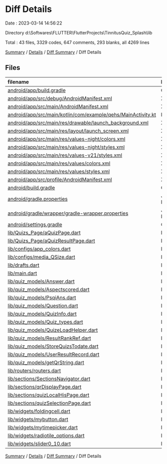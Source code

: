# Diff Details

Date : 2023-03-14 14:56:22

Directory d:\\Softwares\\FLUTTER\\FlutterProjects\\TinnitusQuiz_Splash\\lib

Total : 43 files,  3329 codes, 647 comments, 293 blanks, all 4269 lines

[Summary](results.md) / [Details](details.md) / [Diff Summary](diff.md) / Diff Details

## Files
| filename | language | code | comment | blank | total |
| :--- | :--- | ---: | ---: | ---: | ---: |
| [android/app/build.gradle](/android/app/build.gradle) | Gradle | -57 | -33 | -18 | -108 |
| [android/app/src/debug/AndroidManifest.xml](/android/app/src/debug/AndroidManifest.xml) | XML | -3 | -4 | -1 | -8 |
| [android/app/src/main/AndroidManifest.xml](/android/app/src/main/AndroidManifest.xml) | XML | -34 | -11 | -2 | -47 |
| [android/app/src/main/kotlin/com/example/qehs/MainActivity.kt](/android/app/src/main/kotlin/com/example/qehs/MainActivity.kt) | Kotlin | -38 | -17 | -12 | -67 |
| [android/app/src/main/res/drawable/launch_background.xml](/android/app/src/main/res/drawable/launch_background.xml) | XML | -4 | -14 | -7 | -25 |
| [android/app/src/main/res/layout/launch_screen.xml](/android/app/src/main/res/layout/launch_screen.xml) | XML | -11 | -1 | -1 | -13 |
| [android/app/src/main/res/values-night/colors.xml](/android/app/src/main/res/values-night/colors.xml) | XML | -6 | 0 | 0 | -6 |
| [android/app/src/main/res/values-night/styles.xml](/android/app/src/main/res/values-night/styles.xml) | XML | -11 | -11 | -3 | -25 |
| [android/app/src/main/res/values-v21/styles.xml](/android/app/src/main/res/values-v21/styles.xml) | XML | -7 | 0 | -4 | -11 |
| [android/app/src/main/res/values/colors.xml](/android/app/src/main/res/values/colors.xml) | XML | -6 | 0 | -1 | -7 |
| [android/app/src/main/res/values/styles.xml](/android/app/src/main/res/values/styles.xml) | XML | -13 | -22 | -7 | -42 |
| [android/app/src/profile/AndroidManifest.xml](/android/app/src/profile/AndroidManifest.xml) | XML | -3 | -4 | -1 | -8 |
| [android/build.gradle](/android/build.gradle) | Gradle | -27 | 0 | -5 | -32 |
| [android/gradle.properties](/android/gradle.properties) | Java Properties | -3 | 0 | -1 | -4 |
| [android/gradle/wrapper/gradle-wrapper.properties](/android/gradle/wrapper/gradle-wrapper.properties) | Java Properties | -5 | -1 | -1 | -7 |
| [android/settings.gradle](/android/settings.gradle) | Gradle | -8 | 0 | -4 | -12 |
| [lib/Quizs_Page/aQuizPage.dart](/lib/Quizs_Page/aQuizPage.dart) | Dart | 1,797 | 256 | 133 | 2,186 |
| [lib/Quizs_Page/aQuizResultPage.dart](/lib/Quizs_Page/aQuizResultPage.dart) | Dart | 214 | 36 | 14 | 264 |
| [lib/configs/app_colors.dart](/lib/configs/app_colors.dart) | Dart | 16 | 1 | 3 | 20 |
| [lib/configs/media_QSize.dart](/lib/configs/media_QSize.dart) | Dart | 19 | 2 | 4 | 25 |
| [lib/drafts.dart](/lib/drafts.dart) | Dart | 113 | 0 | 7 | 120 |
| [lib/main.dart](/lib/main.dart) | Dart | 118 | 32 | 22 | 172 |
| [lib/quiz_models/Answer.dart](/lib/quiz_models/Answer.dart) | Dart | 18 | 0 | 5 | 23 |
| [lib/quiz_models/Aspectscored.dart](/lib/quiz_models/Aspectscored.dart) | Dart | 20 | 0 | 5 | 25 |
| [lib/quiz_models/PsqiAns.dart](/lib/quiz_models/PsqiAns.dart) | Dart | 13 | 1 | 4 | 18 |
| [lib/quiz_models/Question.dart](/lib/quiz_models/Question.dart) | Dart | 20 | 0 | 6 | 26 |
| [lib/quiz_models/QuizInfo.dart](/lib/quiz_models/QuizInfo.dart) | Dart | 38 | 18 | 7 | 63 |
| [lib/quiz_models/Quiz_types.dart](/lib/quiz_models/Quiz_types.dart) | Dart | 7 | 1 | 1 | 9 |
| [lib/quiz_models/QuizeLoadHelper.dart](/lib/quiz_models/QuizeLoadHelper.dart) | Dart | 37 | 3 | 5 | 45 |
| [lib/quiz_models/ResultRankRef.dart](/lib/quiz_models/ResultRankRef.dart) | Dart | 18 | 0 | 5 | 23 |
| [lib/quiz_models/StoreQuizsTodate.dart](/lib/quiz_models/StoreQuizsTodate.dart) | Dart | 26 | 4 | 6 | 36 |
| [lib/quiz_models/UserResultRecord.dart](/lib/quiz_models/UserResultRecord.dart) | Dart | 27 | 0 | 6 | 33 |
| [lib/quiz_models/getQrString.dart](/lib/quiz_models/getQrString.dart) | Dart | 0 | 5 | 2 | 7 |
| [lib/routers/routers.dart](/lib/routers/routers.dart) | Dart | 0 | 41 | 7 | 48 |
| [lib/sections/SectionsNavigator.dart](/lib/sections/SectionsNavigator.dart) | Dart | 57 | 42 | 8 | 107 |
| [lib/sections/qrDisplayPage.dart](/lib/sections/qrDisplayPage.dart) | Dart | 42 | 107 | 11 | 160 |
| [lib/sections/quizLocalHisPage.dart](/lib/sections/quizLocalHisPage.dart) | Dart | 110 | 73 | 15 | 198 |
| [lib/sections/quizSelectionPage.dart](/lib/sections/quizSelectionPage.dart) | Dart | 343 | 67 | 11 | 421 |
| [lib/widgets/foldingcell.dart](/lib/widgets/foldingcell.dart) | Dart | 180 | 15 | 24 | 219 |
| [lib/widgets/mybutton.dart](/lib/widgets/mybutton.dart) | Dart | 34 | 0 | 5 | 39 |
| [lib/widgets/mytimepicker.dart](/lib/widgets/mytimepicker.dart) | Dart | 103 | 7 | 10 | 120 |
| [lib/widgets/radiotile_options.dart](/lib/widgets/radiotile_options.dart) | Dart | 64 | 40 | 24 | 128 |
| [lib/widgets/slider0_10.dart](/lib/widgets/slider0_10.dart) | Dart | 131 | 14 | 11 | 156 |

[Summary](results.md) / [Details](details.md) / [Diff Summary](diff.md) / Diff Details